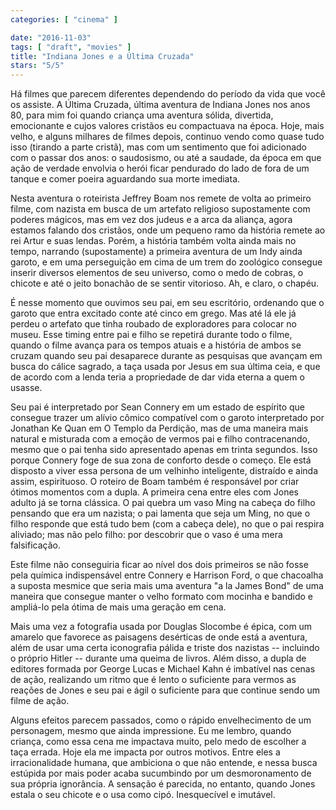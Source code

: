 ```yaml
---
categories: [ "cinema" ]

date: "2016-11-03"
tags: [ "draft", "movies" ]
title: "Indiana Jones e a Última Cruzada"
stars: "5/5"
---
```

Há filmes que parecem diferentes dependendo do período da vida que você os assiste. A Última Cruzada, última aventura de Indiana Jones nos anos 80, para mim foi quando criança uma aventura sólida, divertida, emocionante e cujos valores cristãos eu compactuava na época. Hoje, mais velho, e alguns milhares de filmes depois, continuo vendo como quase tudo isso (tirando a parte cristã), mas com um sentimento que foi adicionado com o passar dos anos: o saudosismo, ou até a saudade, da época em que ação de verdade envolvia o herói ficar pendurado do lado de fora de um tanque e comer poeira aguardando sua morte imediata.

Nesta aventura o roteirista Jeffrey Boam nos remete de volta ao primeiro filme, com nazista em busca de um artefato religioso supostamente com poderes mágicos, mas em vez dos judeus e a arca da aliança, agora estamos falando dos cristãos, onde um pequeno ramo da história remete ao rei Artur e suas lendas. Porém, a história também volta ainda mais no tempo, narrando (supostamente) a primeira aventura de um Indy ainda garoto, e em uma perseguição em cima de um trem do zoológico consegue inserir diversos elementos de seu universo, como o medo de cobras, o chicote e até o jeito bonachão de se sentir vitorioso. Ah, e claro, o chapéu.

É nesse momento que ouvimos seu pai, em seu escritório, ordenando que o garoto que entra excitado conte até cinco em grego. Mas até lá ele já perdeu o artefato que tinha roubado de exploradores para colocar no museu. Esse timing entre pai e filho se repetirá durante todo o filme, quando o filme avança para os tempos atuais e a história de ambos se cruzam quando seu pai desaparece durante as pesquisas que avançam em busca do cálice sagrado, a taça usada por Jesus em sua última ceia, e que de acordo com a lenda teria a propriedade de dar vida eterna a quem o usasse.

Seu pai é interpretado por Sean Connery em um estado de espírito que consegue trazer um alívio cômico compatível com o garoto interpretado por Jonathan Ke Quan em O Templo da Perdição, mas de uma maneira mais natural e misturada com a emoção de vermos pai e filho contracenando, mesmo que o pai tenha sido apresentado apenas em trinta segundos. Isso porque Connery foge de sua zona de conforto desde o começo. Ele está disposto a viver essa persona de um velhinho inteligente, distraído e ainda assim, espirituoso. O roteiro de Boam também é responsável por criar ótimos momentos com a dupla. A primeira cena entre eles com Jones adulto já se torna clássica. O pai quebra um vaso Ming na cabeça do filho pensando que era um nazista; o pai lamenta que seja um Ming, no que o filho responde que está tudo bem (com a cabeça dele), no que o pai respira aliviado; mas não pelo filho: por descobrir que o vaso é uma mera falsificação.

Este filme não conseguiria ficar ao nível dos dois primeiros se não fosse pela química indispensável entre Connery e Harrison Ford, o que chacoalha a suposta mesmice que seria mais uma aventura "a la James Bond" de uma maneira que consegue manter o velho formato com mocinha e bandido e ampliá-lo pela ótima de mais uma geração em cena.

Mais uma vez a fotografia usada por Douglas Slocombe é épica, com um amarelo que favorece as paisagens desérticas de onde está a aventura, além de usar uma certa iconografia pálida e triste dos nazistas -- incluindo o próprio Hitler -- durante uma queima de livros. Além disso, a dupla de editores formada por George Lucas e Michael Kahn é imbatível nas cenas de ação, realizando um ritmo que é lento o suficiente para vermos as reações de Jones e seu pai e ágil o suficiente para que continue sendo um filme de ação.

Alguns efeitos parecem passados, como o rápido envelhecimento de um personagem, mesmo que ainda impressione. Eu me lembro, quando criança, como essa cena me impactava muito, pelo medo de escolher a taça errada. Hoje ela me impacta por outros motivos. Entre eles a irracionalidade humana, que ambiciona o que não entende, e nessa busca estúpida por mais poder acaba sucumbindo por um desmoronamento de sua própria ignorância. A sensação é parecida, no entanto, quando Jones estala o seu chicote e o usa como cipó. Inesquecível e imutável.
